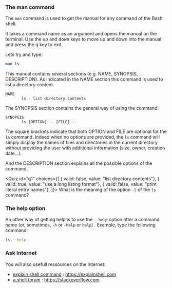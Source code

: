 <script>
import Quiz from "components/Quiz.svelte";
import Link from "components/Link.svelte";
</script>

### The man command
The `man` command is used to get the manual for any command of the Bash shell.

It takes a command name as an argument and opens the manual on the terminal. 
Use the <kbd>up</kbd> and <kbd>down</kbd> keys to move up and down into the manual and press the <kbd>q</kbd> key to exit.

Lets try and type:

```bash
man ls
```

This manual contains several sections (e.g. NAME, SYNOPSIS, DESCRIPTION). 
As indicated in the NAME section this command is used to list a directory content. 

```
NAME
       ls - list directory contents
```

The SYNOPSIS section contains the general way of using the command:

```
SYNOPSIS
       ls [OPTION]... [FILE]...
```

The square brackets indicate that both OPTION and FILE are optional for the `ls` command. 
Indeed when no options are provided, the `ls` command will simply display the names of files and directories in the current directory without providing the user with additional information (size, owner, creation date...). 

And the DESCRIPTION section explains all the possible options of the command.

<Quiz id="q1" choices={[
	{ valid: false, value: "list directory contents"},
	{ valid: true, value: "use a long listing format"},
	{ valid: false, value: "print literal entry names"},
]}>
	<span slot="prompt">
		What is the meaning of the option `-l` of the `ls` command?
	</span>
</Quiz>


### The help option
An other way of getting help is to use the `--help` option after a command name (or, sometimes, `-h` or `-help` or `help`) .
Example, type the following command:

```bash
ls --help
```

### Ask Internet

You will also usefull ressources on the Internet:
<!-- format md -->
- [explain shell command](https://explainshell.com) : https://explainshell.com
- [a shell forum](https://stackoverflow.com) : https://stackoverflow.com
<!-- format svelte
- <Link href="https://explainshell.com">explain shell command: </Link> https://explainshell.com
- <Link href="https://stackoverflow.com">a shell forum: </Link> https://stackoverflow.com
 -->
